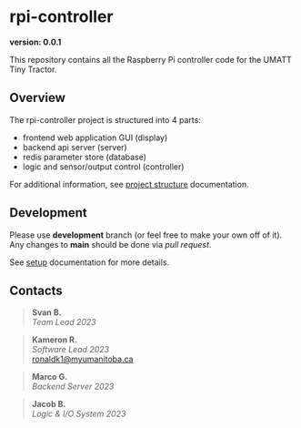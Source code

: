 # rpi-controller

__version: 0.0.1__

This repository contains all the Raspberry Pi controller code for the UMATT Tiny Tractor.

## Overview

The rpi-controller project is structured into 4 parts:

- frontend web application GUI (display)
- backend api server (server)
- redis parameter store (database)
- logic and sensor/output control (controller)

For additional information, see [project structure](./documents/ProjectStructure.md) documentation.

## Development

Please use **development** branch (or feel free to make your own off of it). Any changes to **main** should be done via
*pull request*.

See [setup](./documents/Setup.md) documentation for more details.

## Contacts

> __Svan B.__  
> _Team Lead 2023_
> 

> __Kameron R.__  
> _Software Lead 2023_  
> ronaldk1@myumanitoba.ca

> __Marco G.__  
> _Backend Server 2023_
> 

> __Jacob B.__  
> _Logic & I/O System 2023_
> 

